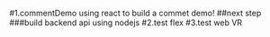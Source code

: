 #1.commentDemo
using react to build a commet demo!
##next step
###build backend api using nodejs 
#2.test flex
#3.test web VR